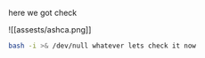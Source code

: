 here we got check

![[assests/ashca.png]]

``` bash
bash -i >& /dev/null whatever lets check it now
```